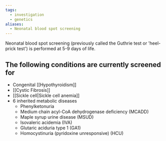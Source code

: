 ```yaml
---
tags:
  - investigation
  - genetics
aliases:
  - Neonatal blood spot screening
---
```

Neonatal blood spot screening (previously called the Guthrie test or 'heel-prick test') is performed at 5-9 days of life. 

## The following conditions are currently screened for
- Congenital [[Hypothyroidism]]
- [[Cystic Fibrosis]]
- [[Sickle cell|Sickle cell anemia]]
- 6 inherited metabolic diseases
	- Phenylketonuria
	- Medium chain acyl-CoA dehydrogenase deficiency (MCADD)
	- Maple syrup urine disease (MSUD)
	- Isovaleric acidemia (IVA)
	- Glutaric aciduria type 1 (GA1)
	- Homocystinuria (pyridoxine unresponsive) (HCU)
